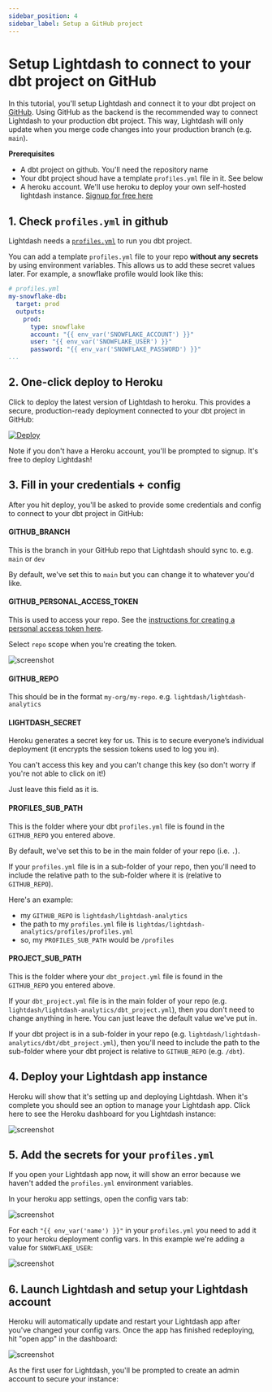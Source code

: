 ```yaml
---
sidebar_position: 4
sidebar_label: Setup a GitHub project
---
```


# Setup Lightdash to connect to your dbt project on GitHub

In this tutorial, you'll setup Lightdash and connect it to your dbt project on [GitHub](https://github.com).
Using GitHub as the backend is the recommended way to connect Lightdash to your production dbt project. This way,
Lightdash will only update when you merge code changes into your production branch (e.g. `main`).

**Prerequisites**
 - A dbt project on github. You'll need the repository name
 - Your dbt project shoud have a template `profiles.yml` file in it. See below
 - A heroku account. We'll use heroku to deploy your own self-hosted lightdash instance. [Signup for free here](https://heroku.com)

## 1. Check `profiles.yml` in github

Lightdash needs a [`profiles.yml`](https://docs.getdbt.com/dbt-cli/configure-your-profile) to run you dbt project.

You can add a template `profiles.yml` file to your repo **without any secrets** by using environment variables. This
allows us to add these secret values later. For example, a snowflake profile would look like this:

```yaml
# profiles.yml
my-snowflake-db:
  target: prod
  outputs:
    prod:
      type: snowflake
      account: "{{ env_var('SNOWFLAKE_ACCOUNT') }}"
      user: "{{ env_var('SNOWFLAKE_USER') }}"
      password: "{{ env_var('SNOWFLAKE_PASSWORD') }}"
...
```

## 2. One-click deploy to Heroku

Click to deploy the latest version of Lightdash to heroku. This provides a secure, production-ready deployment connected
to your dbt project in GitHub:

[![Deploy](https://www.herokucdn.com/deploy/button.svg)](https://heroku.com/deploy?template=https://github.com/lightdash/lightdash-deploy-heroku-github)

Note if you don't have a Heroku account, you'll be prompted to signup. It's free to deploy Lightdash!

## 3. Fill in your credentials + config

After you hit deploy, you'll be asked to provide some credentials and config to connect to your dbt project in GitHub:

#### GITHUB_BRANCH
This is the branch in your GitHub repo that Lightdash should sync to. e.g. `main` or `dev`

By default, we've set this to `main` but you can change it to whatever you'd like.

#### GITHUB_PERSONAL_ACCESS_TOKEN
This is used to access your repo. See the [instructions for creating a personal access token here](https://docs.github.com/en/github/authenticating-to-github/keeping-your-account-and-data-secure/creating-a-personal-access-token).

Select `repo` scope when you're creating the token.

![screenshot](assets/oauth-scope.png)

#### GITHUB_REPO
This should be in the format `my-org/my-repo`. e.g. `lightdash/lightdash-analytics`

#### LIGHTDASH_SECRET
Heroku generates a secret key for us. This is to secure everyone’s individual deployment (it encrypts the session tokens used to log you in).

You can't access this key and you can't change this key (so don't worry if you're not able to click on it!)

Just leave this field as it is.

#### PROFILES_SUB_PATH
This is the folder where your dbt `profiles.yml` file is found in the `GITHUB_REPO` you entered above.

By default, we've set this to be in the main folder of your repo (i.e. `.`).

If your `profiles.yml` file is in a sub-folder of your repo, then you'll need to include the relative path to the sub-folder where it is (relative to `GITHUB_REPO`).

Here's an example:
- my `GITHUB_REPO` is `lightdash/lightdash-analytics`
- the path to my `profiles.yml` file is `lightdas/lightdash-analytics/profiles/profiles.yml`
- so, my `PROFILES_SUB_PATH` would be `/profiles`

#### PROJECT_SUB_PATH
This is the folder where your `dbt_project.yml` file is found in the `GITHUB_REPO` you entered above.

If your `dbt_project.yml` file is in the main folder of your repo (e.g. `lightdash/lightdash-analytics/dbt_project.yml`), then you don't need to change anything in here. You can just leave the default value we've put in.

If your dbt project is in a sub-folder in your repo (e.g. `lightdash/lightdash-analytics/dbt/dbt_project.yml`), then you'll need to include the path to the sub-folder where your dbt project is relative to `GITHUB_REPO` (e.g. `/dbt`).

## 4. Deploy your Lightdash app instance

Heroku will show that it's setting up and deploying Lightdash. When it's complete you should see an option to manage
your Lightdash app. Click here to see the Heroku dashboard for you Lightdash instance:

![screenshot](assets/heroku-success-manage.png)

## 5. Add the secrets for your `profiles.yml`

If you open your Lightdash app now, it will show an error because we haven't added the `profiles.yml` environment
variables.

In your heroku app settings, open the config vars tab:

![screenshot](assets/heroku-add-secrets-1.png)

For each `"{{ env_var('name') }}"` in your `profiles.yml` you need to add it to your heroku deployment config vars. In this example
we're adding a value for `SNOWFLAKE_USER`:

![screenshot](assets/heroku-add-secrets-2.png)


## 6. Launch Lightdash and setup your Lightdash account

Heroku will automatically update and restart your Lightdash app after you've changed your config vars. Once the
app has finished redeploying, hit "open app" in the dashboard:

![screenshot](assets/heroku-open-app.png)

As the first user for Lightdash, you'll be prompted to create an admin account to secure your instance:
